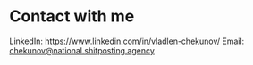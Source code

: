 # Contact with me
LinkedIn: https://www.linkedin.com/in/vladlen-chekunov/
Email: chekunov@national.shitposting.agency
